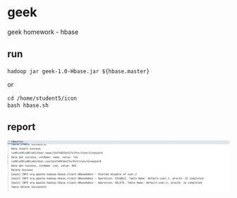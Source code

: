 # geek
geek homework - hbase


## run
```shell
hadoop jar geek-1.0-Hbase.jar ${hbase.master}
```
or
```shell
cd /home/student5/icon
bash hbase.sh
```

## report

![报告](https://github.com/AlitaIcon/geek/blob/main/hbase.png)